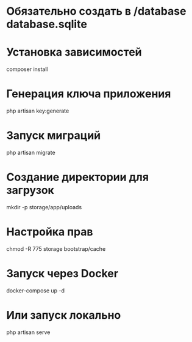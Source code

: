 # Обязательно создать в /database database.sqlite

# Установка зависимостей
composer install

# Генерация ключа приложения
php artisan key:generate

# Запуск миграций
php artisan migrate

# Создание директории для загрузок
mkdir -p storage/app/uploads

# Настройка прав
chmod -R 775 storage bootstrap/cache

# Запуск через Docker
docker-compose up -d

# Или запуск локально
php artisan serve